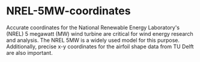 # NREL-5MW-coordinates
Accurate coordinates for the National Renewable Energy Laboratory's (NREL) 5 megawatt (MW) wind turbine are critical for wind energy research and analysis. The NREL 5MW is a widely used model for this purpose. Additionally, precise x-y coordinates for the airfoil shape data from TU Delft are also important.
